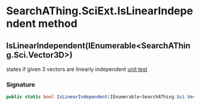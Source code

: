 # SearchAThing.SciExt.IsLinearIndependent method
## IsLinearIndependent(IEnumerable<SearchAThing.Sci.Vector3D>)
states if given 3 vectors are linearly independent
            [unit test](/test/Vector3D/Vector3DTest_0001.cs)

### Signature
```csharp
public static bool IsLinearIndependent(IEnumerable<SearchAThing.Sci.Vector3D> vectors)
```
